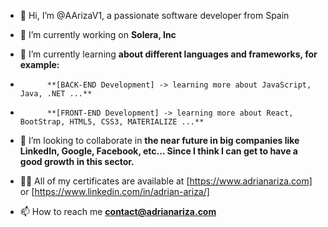 - 👋 Hi, I’m @AArizaV1, a passionate software developer from Spain

- 🔭 I’m currently working on **Solera, Inc**

- 🌱 I’m currently learning **about different languages and frameworks, for example:**
-           **[BACK-END Development] -> learning more about JavaScript, Java, .NET ...**
-           **[FRONT-END Development] -> learning more about React, BootStrap, HTML5, CSS3, MATERIALIZE ...**
  

- 👯 I’m looking to collaborate in **the near future in big companies like LinkedIn, Google, Facebook, etc... Since I think I can get to have a good growth in this sector.**

- 👨‍💻 All of my certificates are available at [https://www.adrianariza.com] or [https://www.linkedin.com/in/adrian-ariza/]

- 📫 How to reach me **contact@adrianariza.com**







<!---
AArizaV1/AArizaV1 is a ✨ special ✨ repository because its `README.md` (this file) appears on your GitHub profile.
You can click the Preview link to take a look at your changes.
--->

